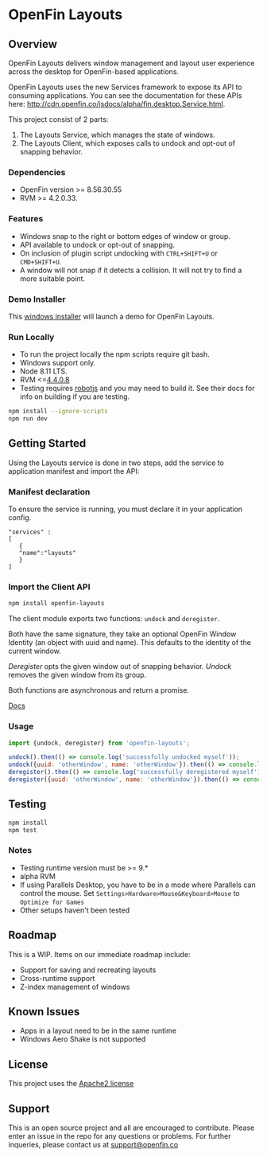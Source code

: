 # OpenFin Layouts


## Overview
OpenFin Layouts delivers window management and layout user experience across the desktop for OpenFin-based applications.

OpenFin Layouts uses the new Services framework to expose its API to consuming applications.  You can see the documentation for these APIs here:  http://cdn.openfin.co/jsdocs/alpha/fin.desktop.Service.html.

This project consist of 2 parts:
1. The Layouts Service, which manages the state of windows.
2. The Layouts Client, which exposes calls to undock and opt-out of snapping behavior.

### Dependencies
- OpenFin version >= 8.56.30.55
- RVM >= 4.2.0.33.

### Features
- Windows snap to the right or bottom edges of window or group.
- API available to undock or opt-out of snapping.
- On inclusion of plugin script undocking with `CTRL+SHIFT+U` or `CMD+SHIFT+U`.
- A window will not snap if it detects a collision. It will not try to find a more suitable point.

### Demo Installer
This [windows installer](https://install.openfin.co/download/?config=https%3A%2F%2Fcdn.openfin.co%2Fdemos%2Flayouts%2Fapp.json&fileName=layouts-demo) will launch a demo for OpenFin Layouts.

### Run Locally
- To run the project locally the npm scripts require git bash.
- Windows support only. 
- Node 8.11 LTS.
- RVM <=[4.4.0.8](https://cdn.openfin.co/release/rvm/4.4.0.8)
- Testing requires [robotjs](http://robotjs.io/docs/) and you may need to build it. See their docs for info on building if you are testing.
```bash
npm install --ignore-scripts
npm run dev
```
## Getting Started

Using the Layouts service is done in two steps, add the service to application manifest and import the API:

### Manifest declaration

To ensure the service is running, you must declare it in your application config.

```
"services" :
[
   {
   "name":"layouts"
   }
]
```
### Import the Client API

```bash
npm install openfin-layouts
```

The client module exports two functions: `undock` and `deregister`.

Both have the same signature, they take an optional OpenFin Window Identity (an object with uuid and name). This defaults to the identity of the current window.

*Deregister* opts the given window out of snapping behavior. *Undock* removes the given window from its group.

Both functions are asynchronous and return a promise.

[Docs](docs.md)


### Usage
```javascript
import {undock, deregister} from 'openfin-layouts';

undock().then(() => console.log('successfully undocked myself'));
undock({uuid: 'otherWindow', name: 'otherWindow'}).then(() => console.log('successfully undocked otherWindow'));
deregister().then(() => console.log('successfully deregistered myself'));
deregister({uuid: 'otherWindow', name: 'otherWindow'}).then(() => console.log('successfully deregistered otherWindow'));
```
## Testing

```bash
npm install
npm test
```

### Notes
- Testing runtime version must be >= 9.*
- alpha RVM
- If using Parallels Desktop, you have to be in a mode where Parallels can control the mouse. Set `Settings>Hardware>Mouse&Keyboard>Mouse` to `Optimize for Games`
- Other setups haven't been tested

## Roadmap
This is a WIP. Items on our immediate roadmap include:
- Support for saving and recreating layouts
- Cross-runtime support
- Z-index management of windows

## Known Issues
- Apps in a layout need to be in the same runtime
- Windows Aero Shake is not supported

## License
This project uses the [Apache2 license](https://www.apache.org/licenses/LICENSE-2.0)

## Support
This is an open source project and all are encouraged to contribute.
Please enter an issue in the repo for any questions or problems. For further inqueries, please contact us at support@openfin.co
